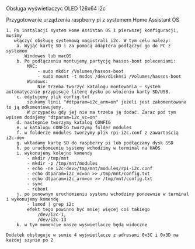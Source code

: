 Obsługa wyświetlaczyc OLED 126x64 i2c

Przygotowanie urządzenia raspberry pi z systemem Home Assistant OS
   
    1. Po instalacji system Home Assistan OS i pierwszej konfiguracji, musimy
       włączyć obsługę systemową magistrali i2c. W tym celu należy:
        a. Wyjąć kartę SD i za pomocą adaptera podłączyć go do PC z systemem 
           Windowes lub macOS
        b. Po podłączeniu montujemy partycję hassos-boot poleceniami:
            MAC:
                - sudo mkdir /Volumes/hassos-boot      
                - sudo mount -t msdos /dev/disk4s1 /Volumes/hassos-boot
            Windows:
                Nie trzeba tworzyć katalogu montowania – system automatycznie przypisuje literę dysku po włożeniu karty SD/USB.
        c. edytujemy plik config.txt
            szukamy linii "#dtparam=i2c_arm=on" jeżeli jest zakomentowana to ją odkomentowujemy. 
            W przypadku gdy jej nie ma trzeba ją dodać. Zaraz pod tym wpisem dodajemy "dtparam=i2c_vc=on"
        d. nastepnie tworzymy katalog CONFIG
        e. w katalogu CONFIG tworzymy folder modules
        f. w folderze modules tworzymy plik rpi-i2c.conf z zawartością i2c-dev
        g. wkładamy kartę SD do raspberry pi lub podłączamy dysk SSD
        h. po uruchomieniu systemy wchodzimy w terminal na HAOS
        i. wykonujemy kolejno komendy
            - mkdir /tmp/mnt
            - mkdir -p /tmp/mnt/modules
            - echo -ne i2c-dev>/tmp/mnt/modules/rpi-i2c.conf
            - echo dtparam=i2c_vc=on >> /tmp/mnt/config.txt
            - echo dtparam=i2c_arm=on >> /tmp/mnt/config.txt
            - sync
            - reboot
        j. po ponownym uruchomieniu systemu wchodzimy ponoewnie w terminal i wykonujemy komendę
            - lsmod | grep i2c
            efekt tego powinno być mniej więcej coś takiego
                /dev/i2c-1,
                /dev/i2c-13
        k. w tym momencie nasze wyświetlacze będą widoczne

    Dodatek obsługuje w sumie 4 wyświetlacze z adresami 0x3C i 0x3D na każdej szynie po 2


